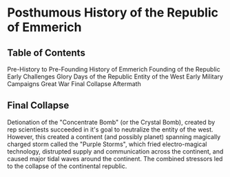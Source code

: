 # Posthumous History of the Republic of Emmerich
## Table of Contents
Pre-History to Pre-Founding History of Emmerich
Founding of the Republic
Early Challenges
Glory Days of the Republic
Entity of the West
Early Military Campaigns
Great War
Final Collapse
Aftermath

## Final Collapse
Detionation of the "Concentrate Bomb" (or the Crystal Bomb), created by rep scientiests succeeded in it's goal to neutralize the entity of the west. However, this created a continent (and possibly planet) spanning magically charged storm called the "Purple Storms", which fried electro-magical technology, distrupted supply and communication across the continent, and caused major tidal waves around the continent. The combined stressors led to the collapse of the continental republic.